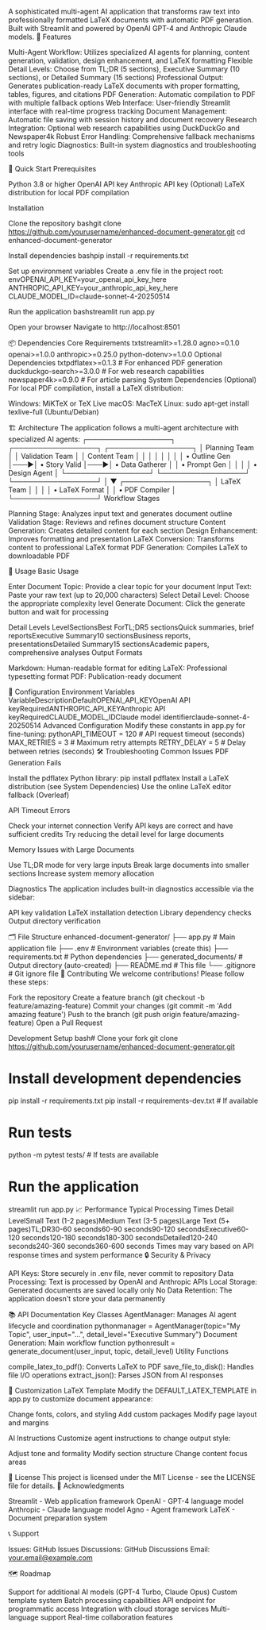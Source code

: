 A sophisticated multi-agent AI application that transforms raw text into professionally formatted LaTeX documents with automatic PDF generation. Built with Streamlit and powered by OpenAI GPT-4 and Anthropic Claude models.
🌟 Features

Multi-Agent Workflow: Utilizes specialized AI agents for planning, content generation, validation, design enhancement, and LaTeX formatting
Flexible Detail Levels: Choose from TL;DR (5 sections), Executive Summary (10 sections), or Detailed Summary (15 sections)
Professional Output: Generates publication-ready LaTeX documents with proper formatting, tables, figures, and citations
PDF Generation: Automatic compilation to PDF with multiple fallback options
Web Interface: User-friendly Streamlit interface with real-time progress tracking
Document Management: Automatic file saving with session history and document recovery
Research Integration: Optional web research capabilities using DuckDuckGo and Newspaper4k
Robust Error Handling: Comprehensive fallback mechanisms and retry logic
Diagnostics: Built-in system diagnostics and troubleshooting tools

🚀 Quick Start
Prerequisites

Python 3.8 or higher
OpenAI API key
Anthropic API key
(Optional) LaTeX distribution for local PDF compilation

Installation

Clone the repository
bashgit clone https://github.com/yourusername/enhanced-document-generator.git
cd enhanced-document-generator

Install dependencies
bashpip install -r requirements.txt

Set up environment variables
Create a .env file in the project root:
envOPENAI_API_KEY=your_openai_api_key_here
ANTHROPIC_API_KEY=your_anthropic_api_key_here
CLAUDE_MODEL_ID=claude-sonnet-4-20250514

Run the application
bashstreamlit run app.py

Open your browser
Navigate to http://localhost:8501

📦 Dependencies
Core Requirements
txtstreamlit>=1.28.0
agno>=0.1.0
openai>=1.0.0
anthropic>=0.25.0
python-dotenv>=1.0.0
Optional Dependencies
txtpdflatex>=0.1.3          # For enhanced PDF generation
duckduckgo-search>=3.0.0 # For web research capabilities
newspaper4k>=0.9.0       # For article parsing
System Dependencies (Optional)
For local PDF compilation, install a LaTeX distribution:

Windows: MiKTeX or TeX Live
macOS: MacTeX
Linux: sudo apt-get install texlive-full (Ubuntu/Debian)

🏗️ Architecture
The application follows a multi-agent architecture with specialized AI agents:
┌─────────────────┐    ┌─────────────────┐    ┌─────────────────┐
│  Planning Team  │    │ Validation Team │    │ Content Team    │
│                 │    │                 │    │                 │
│ • Outline Gen   │───▶│ • Story Valid   │───▶│ • Data Gatherer │
│ • Prompt Gen    │    │                 │    │ • Design Agent  │
└─────────────────┘    └─────────────────┘    └─────────────────┘
                                                        │
                                                        ▼
                                               ┌─────────────────┐
                                               │  LaTeX Team     │
                                               │                 │
                                               │ • LaTeX Format  │
                                               │ • PDF Compiler  │
                                               └─────────────────┘
Workflow Stages

Planning Stage: Analyzes input text and generates document outline
Validation Stage: Reviews and refines document structure
Content Generation: Creates detailed content for each section
Design Enhancement: Improves formatting and presentation
LaTeX Conversion: Transforms content to professional LaTeX format
PDF Generation: Compiles LaTeX to downloadable PDF

🎯 Usage
Basic Usage

Enter Document Topic: Provide a clear topic for your document
Input Text: Paste your raw text (up to 20,000 characters)
Select Detail Level: Choose the appropriate complexity level
Generate Document: Click the generate button and wait for processing

Detail Levels
LevelSectionsBest ForTL;DR5 sectionsQuick summaries, brief reportsExecutive Summary10 sectionsBusiness reports, presentationsDetailed Summary15 sectionsAcademic papers, comprehensive analyses
Output Formats

Markdown: Human-readable format for editing
LaTeX: Professional typesetting format
PDF: Publication-ready document

🔧 Configuration
Environment Variables
VariableDescriptionDefaultOPENAI_API_KEYOpenAI API keyRequiredANTHROPIC_API_KEYAnthropic API keyRequiredCLAUDE_MODEL_IDClaude model identifierclaude-sonnet-4-20250514
Advanced Configuration
Modify these constants in app.py for fine-tuning:
pythonAPI_TIMEOUT = 120      # API request timeout (seconds)
MAX_RETRIES = 3        # Maximum retry attempts
RETRY_DELAY = 5        # Delay between retries (seconds)
🛠️ Troubleshooting
Common Issues
PDF Generation Fails

Install the pdflatex Python library: pip install pdflatex
Install a LaTeX distribution (see System Dependencies)
Use the online LaTeX editor fallback (Overleaf)

API Timeout Errors

Check your internet connection
Verify API keys are correct and have sufficient credits
Try reducing the detail level for large documents

Memory Issues with Large Documents

Use TL;DR mode for very large inputs
Break large documents into smaller sections
Increase system memory allocation

Diagnostics
The application includes built-in diagnostics accessible via the sidebar:

API key validation
LaTeX installation detection
Library dependency checks
Output directory verification

🗂️ File Structure
enhanced-document-generator/
├── app.py                 # Main application file
├── .env                   # Environment variables (create this)
├── requirements.txt       # Python dependencies
├── generated_documents/   # Output directory (auto-created)
├── README.md             # This file
└── .gitignore           # Git ignore file
🤝 Contributing
We welcome contributions! Please follow these steps:

Fork the repository
Create a feature branch (git checkout -b feature/amazing-feature)
Commit your changes (git commit -m 'Add amazing feature')
Push to the branch (git push origin feature/amazing-feature)
Open a Pull Request

Development Setup
bash# Clone your fork
git clone https://github.com/yourusername/enhanced-document-generator.git

# Install development dependencies
pip install -r requirements.txt
pip install -r requirements-dev.txt  # If available

# Run tests
python -m pytest tests/  # If tests are available

# Run the application
streamlit run app.py
📈 Performance
Typical Processing Times
Detail LevelSmall Text (1-2 pages)Medium Text (3-5 pages)Large Text (5+ pages)TL;DR30-60 seconds60-90 seconds90-120 secondsExecutive60-120 seconds120-180 seconds180-300 secondsDetailed120-240 seconds240-360 seconds360-600 seconds
Times may vary based on API response times and system performance
🔒 Security & Privacy

API Keys: Store securely in .env file, never commit to repository
Data Processing: Text is processed by OpenAI and Anthropic APIs
Local Storage: Generated documents are saved locally only
No Data Retention: The application doesn't store your data permanently

📚 API Documentation
Key Classes
AgentManager: Manages AI agent lifecycle and coordination
pythonmanager = AgentManager(topic="My Topic", user_input="...", detail_level="Executive Summary")
Document Generation: Main workflow function
pythonresult = generate_document(user_input, topic, detail_level)
Utility Functions

compile_latex_to_pdf(): Converts LaTeX to PDF
save_file_to_disk(): Handles file I/O operations
extract_json(): Parses JSON from AI responses

🎨 Customization
LaTeX Template
Modify the DEFAULT_LATEX_TEMPLATE in app.py to customize document appearance:

Change fonts, colors, and styling
Add custom packages
Modify page layout and margins

AI Instructions
Customize agent instructions to change output style:

Adjust tone and formality
Modify section structure
Change content focus areas

📄 License
This project is licensed under the MIT License - see the LICENSE file for details.
🙏 Acknowledgments

Streamlit - Web application framework
OpenAI - GPT-4 language model
Anthropic - Claude language model
Agno - Agent framework
LaTeX - Document preparation system

📞 Support

Issues: GitHub Issues
Discussions: GitHub Discussions
Email: your.email@example.com

🗺️ Roadmap

 Support for additional AI models (GPT-4 Turbo, Claude Opus)
 Custom template system
 Batch processing capabilities
 API endpoint for programmatic access
 Integration with cloud storage services
 Multi-language support
 Real-time collaboration features
